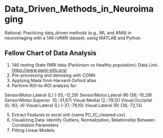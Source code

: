 # Data_Driven_Methods_in_Neuroimaging

Rational: Practicing data_driven methods (e.g., ML and ANN) in neuroimaging with a 146 rsfMRI dataset, using MATLAB and Python

## Fellow Chart of Data Analysis
1. 146 resting State fMRI data (Parkinson vs Healthy population): Data Link: https://www.ppmi-info.org/
2. Pre-processing and denosing with CONN
3. Applying Mask from Harvard-Oxford atlas 
4. Perform ROI-to-ROI analysis for:
   
SensoriMotor.Lateral (L) (-55,-12,29)
SensoriMotor.Lateral (R) (56,-10,29)
SensoriMotor.Superior  (0,-31,67)
Visual.Medial (2,-79,12)
Visual.Occipital (0,-93,-4)
Visual.Lateral (L) (-37,-79,10)
Visual.Lateral (R) (38,-72,13)

5. Extract Features to excel shit (name PC_fC_cleaned.csv)
6. Visualizing Data: Identify Outliers, Normalization, Relationship Between Correlation Parameters
7. Fitting Linear Models:

